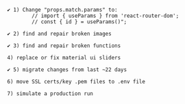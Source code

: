 


    ✔️ 1) Change "props.match.params" to:
            // import { useParams } from 'react-router-dom'; 
            // const { id } = useParams()";

    ✔️ 2) find and repair broken images

    ✔️ 3) find and repair broken functions

    4) replace or fix material ui sliders

    ✔️ 5) migrate changes from last ~22 days

    6) move SSL certs/key .pem files to .env file

    7) simulate a production run



